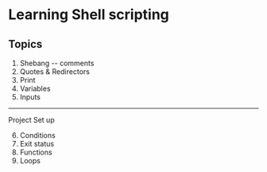 # Learning Shell scripting

Topics
-------------
1) Shebang  -- comments
2) Quotes & Redirectors
3) Print
4) Variables
5) Inputs
----------

Project Set up

6) Conditions
7) Exit status
8) Functions
9) Loops



